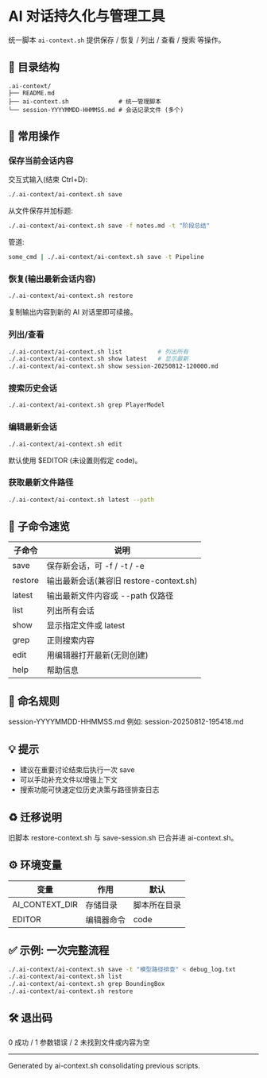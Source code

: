 # AI 对话持久化与管理工具

统一脚本 `ai-context.sh` 提供保存 / 恢复 / 列出 / 查看 / 搜索 等操作。

## 📁 目录结构
```
.ai-context/
├── README.md
├── ai-context.sh              # 统一管理脚本
└── session-YYYYMMDD-HHMMSS.md # 会话记录文件 (多个)
```

## 🚀 常用操作

### 保存当前会话内容
交互式输入(结束 Ctrl+D):
```bash
./.ai-context/ai-context.sh save
```
从文件保存并加标题:
```bash
./.ai-context/ai-context.sh save -f notes.md -t "阶段总结"
```
管道:
```bash
some_cmd | ./.ai-context/ai-context.sh save -t Pipeline
```

### 恢复(输出最新会话内容)
```bash
./.ai-context/ai-context.sh restore
```
复制输出内容到新的 AI 对话里即可续接。

### 列出/查看
```bash
./.ai-context/ai-context.sh list          # 列出所有
./.ai-context/ai-context.sh show latest   # 显示最新
./.ai-context/ai-context.sh show session-20250812-120000.md
```

### 搜索历史会话
```bash
./.ai-context/ai-context.sh grep PlayerModel
```

### 编辑最新会话
```bash
./.ai-context/ai-context.sh edit
```
默认使用 $EDITOR (未设置则假定 code)。

### 获取最新文件路径
```bash
./.ai-context/ai-context.sh latest --path
```

## 🧩 子命令速览
| 子命令 | 说明 |
| ------ | ---- |
| save | 保存新会话，可 -f / -t / -e |
| restore | 输出最新会话(兼容旧 restore-context.sh) |
| latest | 输出最新文件内容或 --path 仅路径 |
| list | 列出所有会话 |
| show | 显示指定文件或 latest |
| grep | 正则搜索内容 |
| edit | 用编辑器打开最新(无则创建) |
| help | 帮助信息 |

## 📝 命名规则
session-YYYYMMDD-HHMMSS.md 例如: session-20250812-195418.md

## 💡 提示
- 建议在重要讨论结束后执行一次 save
- 可以手动补充文件以增强上下文
- 搜索功能可快速定位历史决策与路径排查日志

## ♻️ 迁移说明
旧脚本 restore-context.sh 与 save-session.sh 已合并进 ai-context.sh。

## ⚙️ 环境变量
| 变量 | 作用 | 默认 |
| ---- | ---- | ---- |
| AI_CONTEXT_DIR | 存储目录 | 脚本所在目录 |
| EDITOR | 编辑器命令 | code |

## ✅ 示例: 一次完整流程
```bash
./.ai-context/ai-context.sh save -t "模型路径排查" < debug_log.txt
./.ai-context/ai-context.sh list
./.ai-context/ai-context.sh grep BoundingBox
./.ai-context/ai-context.sh restore
```

## 🛠 退出码
0 成功 / 1 参数错误 / 2 未找到文件或内容为空

---
Generated by ai-context.sh consolidating previous scripts.
